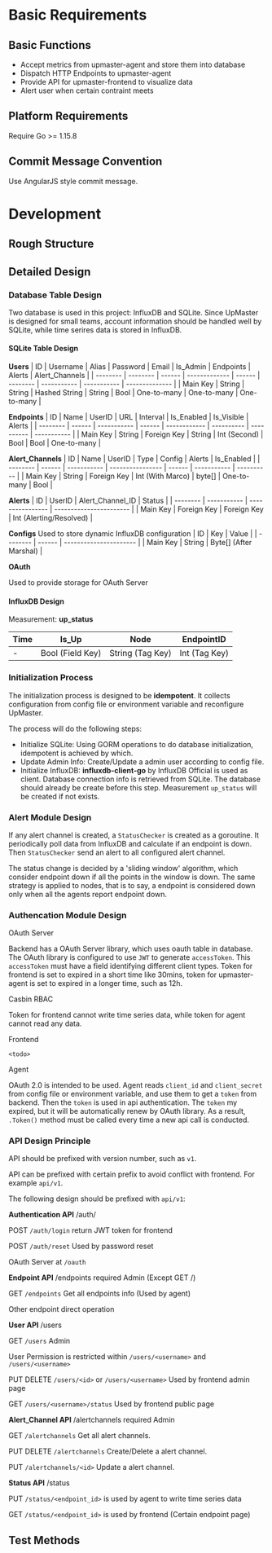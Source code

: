# Basic Requirements

## Basic Functions
- Accept metrics from upmaster-agent and store them into database
- Dispatch HTTP Endpoints to upmaster-agent
- Provide API for upmaster-frontend to visualize data
- Alert user when certain contraint meets

## Platform Requirements

Require Go >= 1.15.8

## Commit Message Convention

Use AngularJS style commit message.

# Development

## Rough Structure

## Detailed Design
### Database Table Design

Two database is used in this project: InfluxDB and SQLite. Since UpMaster is designed for small teams, account information should be handled well by SQLite, while time serires data is stored in InfluxDB.

#### SQLite Table Design

**Users**
| ID       | Username | Alias  | Password      | Email  | Is_Admin | Endpoints   | Alerts      | Alert_Channels |
| -------- | -------- | ------ | ------------- | ------ | -------- | ----------- | ----------- | -------------- |
| Main Key | String   | String | Hashed String | String | Bool     | One-to-many | One-to-many | One-to-many    |

**Endpoints**
| ID       | Name   | UserID      | URL    | Interval     | Is_Enabled | Is_Visible | Alerts      |
| -------- | ------ | ----------- | ------ | ------------ | ---------- | ---------- | ----------- |
| Main Key | String | Foreign Key | String | Int (Second) | Bool       | Bool       | One-to-many |

**Alert_Channels**
| ID       | Name   | UserID      | Type             | Config | Alerts      | Is_Enabled |
| -------- | ------ | ----------- | ---------------- | ------ | ----------- | ---------- |
| Main Key | String | Foreign Key | Int (With Marco) | byte[] | One-to-many | Bool       |

**Alerts**
| ID       | UserID      | Alert_Channel_ID | Status                  |
| -------- | ----------- | ---------------- | ----------------------- |
| Main Key | Foreign Key | Foreign Key      | Int (Alerting/Resolved) |

**Configs**
Used to store dynamic InfluxDB configuration
| ID       | Key    | Value                  |
| -------- | ------ | ---------------------- |
| Main Key | String | Byte[] (After Marshal) |

**OAuth**

Used to provide storage for OAuth Server

#### InfluxDB Design

Measurement: **up_status**

| Time | Is_Up            | Node             | EndpointID    |
| ---- | ---------------- | ---------------- | ------------- |
| -    | Bool (Field Key) | String (Tag Key) | Int (Tag Key) |

### Initialization Process

The initialization process is designed to be **idempotent**. It collects configuration from config file or environment variable and reconfigure UpMaster.

The process will do the following steps:
- Initialize SQLite: Using GORM operations to do database initialization, idempotent is achieved by which.
- Update Admin Info: Create/Update a admin user according to config file.
- Initialize InfluxDB: **influxdb-client-go** by InfluxDB Official is used as client. Database connection info is retrieved from SQLite. The database should already be create before this step. Measurement `up_status` will be created if not exists.

### Alert Module Design

If any alert channel is created, a `StatusChecker` is created as a goroutine. It periodically poll data from InfluxDB and calculate if an endpoint is down. Then `StatusChecker` send an alert to all configured alert channel.

The status change is decided by a 'sliding window' algorithm, which consider endpoint down if all the points in the window is down. The same strategy is applied to nodes, that is to say, a endpoint is considered down only when all the agents report endpoint down.

### Authencation Module Design

OAuth Server

Backend has a OAuth Server library, which uses oauth table in database. The OAuth library is configured to use `JWT` to generate `accessToken`. This `accessToken` must have a field identifying different client types. Token for frontend is set to expired in a short time like 30mins, token for upmaster-agent is set to expired in a longer time, such as 12h. 

Casbin RBAC

Token for frontend cannot write time series data, while token for agent cannot read any data.

Frontend

`<todo>`

Agent

OAuth 2.0 is intended to be used. Agent reads `client_id` and `client_secret` from config file or environment variable, and use them to get a `token` from backend. Then the `token` is used in api authentication. The `token` my expired, but it will be automatically renew by OAuth library. As a result, `.Token()` method must be called every time a new api call is conducted.

### API Design Principle
API should be prefixed with version number, such as `v1`.

API can be prefixed with certain prefix to avoid conflict with frontend. For example `api/v1`.

The following design should be prefixed with `api/v1`:

**Authentication API** /auth/

POST `/auth/login` return JWT token for frontend

POST `/auth/reset` Used by password reset

OAuth Server at `/oauth`

**Endpoint API** /endpoints required Admin (Except GET /)

GET `/endpoints` Get all endpoints info (Used by agent)

Other endpoint direct operation


**User API** /users

GET `/users` Admin

User Permission is restricted within `/users/<username>` and `/users/<username>`

PUT DELETE `/users/<id>` or `/users/<username>` Used by frontend admin page

GET `/users/<username>/status` Used by frontend public page

**Alert_Channel API** /alertchannels required Admin

GET `/alertchannels` Get all alert channels.

PUT DELETE `/alertchannels` Create/Delete a alert channel.

PUT `/alertchannels/<id>` Update a alert channel.

**Status API** /status

PUT `/status/<endpoint_id>` is used by agent to write time series data

GET `/status/<endpoint_id>` is used by frontend (Certain endpoint page)


## Test Methods
